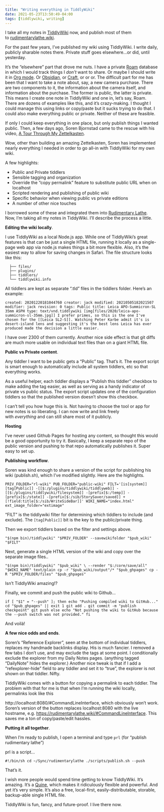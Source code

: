 ```yaml
---
title: "Writing everything in TiddlyWiki"
date: 2021-05-23T13:50:49-04:00
tags: [tiddlywiki, writing]
---
```


I take all my notes in [TiddlyWiki](https://tiddlywiki.com/) now, and publish most of them to [rudimentarylathe.wiki](https://rudimentarylathe.wiki/).

For the past few years, I’ve published my wiki using TiddlyWiki. I write daily, publicly sharable notes there. Private stuff goes elsewhere…or did, until yesterday.

It’s the “elsewhere” part that drove me nuts. I have a private [Roam](https://roamresearch.com/) database in which I would track things I _don’t_ want to share. Or maybe I should write it in [Org mode](https://orgmode.org/). Or [Obsidian](https://obsidian.md/), or [Craft](https://www.craft.do/), or or or. The difficult part for me has been that I want to take a note about, say, a new camera purchase. There are two components to it, the information about the camera itself, and information about the purchase. The former is public, the latter is private. This means I create one note in TiddlyWiki and one in, let’s say, Roam. There are dozens of examples like this, and it’s crazy-making. I thought I could manage this using links or copy/paste but it sucks trying to do that. I could also make everything public or private. Neither of these are feasible.

If only I could keep everything in one place, but only publish things I wanted public. Then, a few days ago, Soren Bjornstad came to the rescue with his video, [A Tour Through My Zettelkasten](https://www.youtube.com/watch?v=GjpjE5pMZMI).

Wow, other than building an amazing Zettelkasten, Soren has implemented nearly everything I needed in order to go all-in with TiddlyWiki for my own wiki. 

A few highlights:

  * Public and Private tiddlers
  * Sensible tagging and organization
  * Override the “copy permalink” feature to substitute public URL when on localhost
  * Scripted rendering and publishing of public wiki
  * Specific behavior when viewing public vs private editions
  * A number of other nice touches

I borrowed some of these and integrated them into [Rudimentary Lathe](https://rudimentarylathe.wiki/). Now, I’m taking all my notes in TiddyWiki. I’ll describe the process a little.

**Editing the wiki locally**.

I use TiddlyWiki as a local Node.js app. While one of TiddlyWiki’s great features is that can be just a single HTML file, running it locally as a single-page web app via node.js makes things a bit more flexible. Also, it’s the easiest way to allow for saving changes in Safari. The file structure looks like this:
    
```
  ├── files/
  ├── plugins/
  ├── tiddlers/
  └── tiddlywiki.info
```
All tiddlers are kept as separate “.tld” files in the tiddlers folder. Here’s an example:
    
    created: 20201220181044760 creator: jack modified: 20210505182021507 modifier: jack revision: 0 tags: Public title: Leica APO-Summicron-SL 35mm ASPH type: text/vnd.tiddlywiki [img[files/2020/leica-apo-summicron-sl-35mm.jpg]] I prefer primes, so this is the one I've chosen for the [[Leica SL2-S]]. Watching Peter Karbe admit it's is desert-island lens and suggesting it's the best lens Leica has ever produced made the decision a little easier.

I have over 2300 of them currently. Another nice side effect is that git diffs are much more usable on individual text files than on a giant HTML file.

**Public vs Private content**.

Any tiddler I want to be public gets a “Public” tag. That’s it. The export script is smart enough to automatically include all system tiddlers, etc so that everything works.

As a useful helper, each tiddler displays a “Publish this tiddler” checkbox to make adding the tag easier, as well as serving as a handy indicator of private vs public status. The export script updates one of the configuration tiddlers so that the published version doesn’t show this checkbox.

I can’t tell you how huge this is. Not having to choose the tool or app for new notes is so liberating. I can now write and link freely with _everything_ and can still share most of it publicly.

**Hosting**

I’ve never used Github Pages for hosting any content, so thought this would be a good opportunity to try it. Basically, I keep a separate repo of the public version and pushing to that repo automatically publishes it. Super easy to set up.

**Publishing workflow**.

Soren was kind enough to share a version of the script for publishing his wiki (publish.sh), which I’ve modified slightly. Here are the highlights.
    
    PRIV_FOLDER="rl-wiki" PUB_FOLDER="public-wiki" FILT='[is[system]] [tag[Public]] -[[$:/plugins/tiddlywiki/tiddlyweb]] -[[$:/plugins/tiddlywiki/filesystem]] -[prefix[$:/temp]] -[prefix[$:/state]] -[prefix[$:/sib/StorySaver/saved]] +[!field:title[$:/sib/WriteSideBar]]' WIKI_NAME="index.html" ext_image_folder="extimage"

“FILT” is the tiddlywiki filter for determining which tiddlers to include (and exclude). The `[tag[Public]]` bit is the key to the public/private thing.

Then we export tiddlers based on the filter and settings above.
    
    "$(npm bin)/tiddlywiki" "$PRIV_FOLDER" --savewikifolder "$pub_wiki" "$FILT"

Next, generate a single HTML version of the wiki and copy over the separate image files..
    
    "$(npm bin)/tiddlywiki" "$pub_wiki" \ --render "$:/core/save/all" "$WIKI_NAME" text/plain cp -r "$pub_wiki/output"/* "$pub_ghpages" cp -R "$PRIV_FOLDER/files" "$pub_ghpages"

Isn’t TiddlyWiki amazing!?

Finally, we commit and push the public wiki to Github…
    
    if [ "$1" = "--push" ]; then echo "Pushing compiled wiki to GitHub..." cd "$pub_ghpages" || exit 1 git add . git commit -m "publish checkpoint" git push else echo "Not pushing the wiki to GitHub because the --push switch was not provided." fi

And voilà!

**A few nice odds and ends**.

Soren’s “Reference Explorer”, seen at the bottom of individual tiddlers, replaces my handmade backlinks display. His is much fancier. I removed a few tabs I don’t use, and may exclude the tags at some point. I conditionally exclude the explorer from my Daily Notes pages. (anything tagged “DailyNote” hides the explorer.) Another nice tweak is that if I add a “refexplorer-hide” field to any tiddler and set it to “true”, the explorer is not shown on that tiddler. Nifty.

TiddlyWiki comes with a button for copying a permalink to each tiddler. The problem with that for me is that when I’m running the wiki locally, permalinks look like this

http://localhost:8080/#CommandLineInterface, which obviously won’t work. Soren’s version of the button replaces localhost:8080 with the live hostname, e.g. https://rudimentarylathe.wiki/#CommandLineInterface. This saves me a ton of copy/paste/edit hassles.

**Putting it all together**.

When I’m ready to publish, I open a terminal and type `prl` (for “publish rudimentary lathe”)

prl is a script…
    
    #!/bin/sh cd ~/Sync/rudimentarylathe ./scripts/publish.sh --push

That’s it.

I wish more people would spend time getting to know TiddlyWiki. It’s amazing. It’s a [Quine](https://en.wikipedia.org/wiki/Quine_(computing)), which makes it ridiculously flexible and powerful. And yet it’s very simple. It’s also a free, local-first, easily-distributable, storable, backup-able single HTML file. 

TiddlyWiki is fun, fancy, and future-proof. I live there now.

